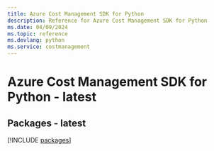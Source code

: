 ```yaml
---
title: Azure Cost Management SDK for Python
description: Reference for Azure Cost Management SDK for Python
ms.date: 04/09/2024
ms.topic: reference
ms.devlang: python
ms.service: costmanagement
---
```

# Azure Cost Management SDK for Python - latest
## Packages - latest
[!INCLUDE [packages](cost-management-index.md)]